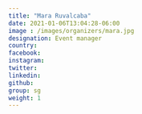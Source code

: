```yaml
---
title: "Mara Ruvalcaba"
date: 2021-01-06T13:04:28-06:00
image : /images/organizers/mara.jpg
designation: Event manager
country: 
facebook: 
instagram: 
twitter: 
linkedin: 
github: 
group: sg
weight: 1
---
```



